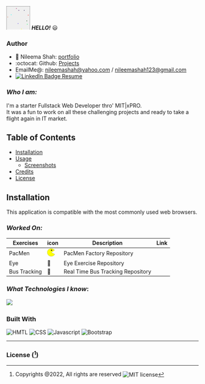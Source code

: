   <span> <img src="./bb.gif.gif" alt="Bouncing Balls GIF" > </span>  ***HELLO!*** 😃



### Author

- 💼 Nileema Shah: [portfolio](https://NileemaS.github.io)
- :octocat: Github: [Projects](https://www.github.com/NileemaS)
- EmailMe@: nileemashah@yahoo.com /  nileemashah123@gmail.com
- <a href="https://www.linkedin.com/feed/"><img src="https://img.shields.io/badge/LinkedIn-blue?style=for-the-badge&logo=linkedin& logoColor=white" alt="LinkedIn Badge"/> Resume </a> 



### *Who I am:*
I'm a starter Fullstack Web Developer thro' MIT|xPRO. 
<br>It was a fun to work on all these challenging projects and ready to take a flight again in IT market.

## Table of Contents

* [Installation](#installation)
* [Usage](#usage)
    * [Screenshots](#screenshots)
* [Credits](#credits)
* [License](#license)



## Installation

This application is compatible with the most commonly used web browsers.



<!---
<details><summary>CLICK ME</summary>
<p>

#### We can hide anything, even code!

    ```ruby
      puts "Hello World"
    ```

</p>
</details>
--->



### *Worked On:*

| Exercises |  icon | Description | Link |
| --- | --- | --- | --- |
| PacMen |<img width="20" src="PacMan1.png" alt="pac man 1 image"> | PacMen Factory Repository |  |
| Eye | 👀 | Eye Exercise Repository |  |
| Bus Tracking | 🚌 | Real Time Bus Tracking Repository |  |




### *What Technologies I know*:

 <p float="left">
  <img src="https://user-images.githubusercontent.com/96500743/156902929-21b303ee-e8ce-4f7e-97ea-9c722890ecbe.png" width="500" /></p>
  
  
  
### Built With

<p>
    <img src="https://img.shields.io/badge/-HTML-orange?style=for-the-badge"  alt="HMTL" />
    <img src="https://img.shields.io/badge/-CSS-blue?style=for-the-badge" alt="CSS" />
    <img src="https://img.shields.io/badge/-Javascript-yellow?style=for-the-badge" alt="Javascript" />
    <img src="https://img.shields.io/badge/-Bootstrap-blueviolet?style=for-the-badge" alt="Bootstrap" />
   
</p>





---


### License ([^note]) 
[^note]:
    Copyrights @2022, All rights are reserved  <img align="center" src="https://img.shields.io/badge/license-MIT-blue" alt="MIT license" /> 
 
